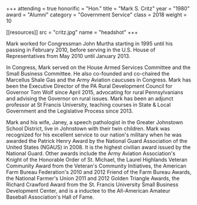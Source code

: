+++
attending = true
honorific = "Hon."
title     = "Mark S. Critz"
year      = "1980"
award     = "Alumni"
category  = "Government Service"
class     = 2018
weight    = 10

[[resources]]
  src  = "critz.jpg"
  name = "headshot"
+++

Mark worked for Congressman John Murtha starting in 1995 until his passing in February 2010, before serving in the U.S. House of Representatives from May 2010 until January 2013.

In Congress, Mark served on the House Armed Services Committee and the Small Business Committee. He also co-founded and co-chaired the Marcellus Shale Gas and the Army Aviation caucuses in Congress. Mark has been the Executive Director of the PA Rural Development Council for Governor Tom Wolf since April 2015, advocating for rural Pennsylvanians and advising the Governor on rural issues. Mark has been an adjunct professor at St Francis University, teaching courses in State & Local Government and the Legislative Process since 2013.

Mark and his wife, Janey, a speech pathologist in the Greater Johnstown School District, live in Johnstown with their twin children. Mark was recognized for his excellent service to our nation's military when he was awarded the Patrick Henry Award by the National Guard Association of the United States (NGAUS) in 2008. It is the highest civilian award issued by the National Guard.
Other awards include the Army Aviation Association's Knight of the Honorable Order of St. Michael, the Laurel Highlands Veteran Community Award from the Veteran's Community Initiatives, the American Farm Bureau Federation's 2010 and 2012 Friend of the Farm Bureau Awards, the National Farmer's Union 2011 and 2012 Golden Triangle Awards, the Richard Crawford Award from the St. Francis University Small Business Development Center, and is a inductee to the All-American Amateur Baseball Association's Hall of Fame.
